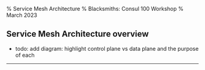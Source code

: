 % Service Mesh Architecture
% Blacksmiths: Consul 100 Workshop
% March 2023


## Service Mesh Architecture overview
- todo: add diagram: highlight control plane vs data plane and the purpose of each

---
